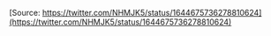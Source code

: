 [Source: https://twitter.com/NHMJK5/status/1644675736278810624](https://twitter.com/NHMJK5/status/1644675736278810624)